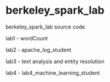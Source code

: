 # berkeley_spark_lab
berkeley_spark_lab source code

lab1 - wordCount

lab2 - apache_log_student

lab3 - text analysis and entity resolution

lab4 - lab4_machine_learning_student